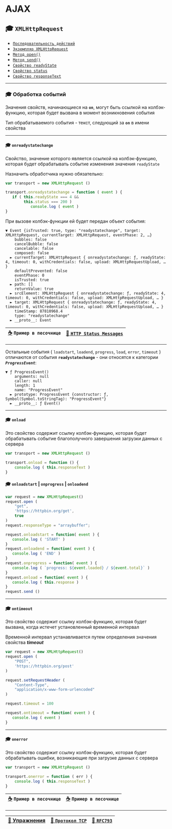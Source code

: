# AJAX

## :mortar_board: `XMLHttpRequest`

* [`Последовательность действий`](XMLHttpRequest-steps)
* [`Экземпляр XMLHttpRequest`](XMLHttpRequest-content)
* [`Метод open()`](XMLHttpRequest-open)
* [`Метод send()`](XMLHttpRequest-send)
* [`Свойство readyState`](XMLHttpRequest-readyState)
* [`Свойство status`](XMLHttpRequest-status)
* [`Свойство responseText`](XMLHttpRequest-responseText)

***

### :mortar_board: Обработка событий

Значения свойств, начинающиеся на **`on`**, могут быть ссылкой на колбэк-функцию, которая будет вызвана в момент возникновения события

Тип обрабатываемого события - текст, следующий за **`on`** в имени свойства

***

<a name="onreadystatechange"></a>

#### :mortar_board: `onreadystatechange`

Свойство, значение которого является ссылкой на колбэк-функцию, которая будет обрабатывать событие изменения значения  `readyState`

Назначить обработчика нужно обязательно:

```javascript
var transport = new XMLHttpRequest ()

transport.onreadystatechange = function ( event ) {
   if ( this.readyState === 4 && 
        this.status === 200 ) 
           console.log ( event )
}
```

При вызове колбэк-функции ей будет передан объект события:

```console
▼ Event {isTrusted: true, type: "readystatechange", target: XMLHttpRequest, currentTarget: XMLHttpRequest, eventPhase: 2, …}
    bubbles: false
    cancelBubble: false
    cancelable: false
    composed: false
  ► currentTarget: XMLHttpRequest { onreadystatechange: ƒ, readyState: 4, timeout: 0, withCredentials: false, upload: XMLHttpRequestUpload, … }
    defaultPrevented: false
    eventPhase: 0
    isTrusted: true
  ► path: []
    returnValue: true
  ► srcElement: XMLHttpRequest { onreadystatechange: ƒ, readyState: 4, timeout: 0, withCredentials: false, upload: XMLHttpRequestUpload, … }
  ► target: XMLHttpRequest { onreadystatechange: ƒ, readyState: 4, timeout: 0, withCredentials: false, upload: XMLHttpRequestUpload, … }
    timeStamp: 87810968.4
    type: "readystatechange"
  ► __proto__: Event
```

| [:coffee:](https://plnkr.co/edit/b5gXN9q5FdturHenpo3b?p=preview) `Пример в песочнице` | [:link: `HTTP Status Messages` ](https://www.w3schools.com/tags/ref_httpmessages.asp) |
|-|-|

***

Остальные события ( `loadstart`, `loadend`, `progress`, `load`, `error`, `timeout` ) отличаются от события **`readystatechange`** - они относятся к категории **_`ProgressEvent`_**:

```console
▼ ƒ ProgressEvent()
    arguments: null
    caller: null
    length: 1
    name: "ProgressEvent"
  ► prototype: ProgressEvent {constructor: ƒ, Symbol(Symbol.toStringTag): "ProgressEvent"}
  ► __proto__: ƒ Event()
```

***

<a name="onload"></a>

#### :mortar_board: `onload`

Это свойство содержит ссылку колбэк-функцию, которая будет обрабатывать событие благополучного завершения загрузки данных с сервера

```javascript
var transport = new XMLHttpRequest ()

transport.onload = function () {
    console.log ( this.responseText )
}
```

<a name="on"></a>

#### :mortar_board: `onloadstart` | `onprogress` | `onloadend`
```javascript
var request = new XMLHttpRequest()
request.open (
    "get",
    'https://httpbin.org/get',
    true 
)
request.responseType = "arraybuffer";

request.onloadstart = function( event ) {
   console.log ( 'START' )
}
request.onloadend = function( event ) {
   console.log ( 'END' )
}
request.onprogress = function( event ) {
   console.log ( `progress: ${event.loaded} / ${event.total}` )
}
request.onload = function( event ) {
   console.log ( this.response )
}
request.send ()
```

***

<a name="ontimeout"></a>

#### :mortar_board: `ontimeout`

Это свойство содержит ссылку колбэк-функцию, которая будет вызвана, когда истечет установленный временной интервал

Временной интервал устанавливается путем определения значения свойства **_timeout_**

```javascript
var request = new XMLHttpRequest()
request.open (
    "POST",
    'https://httpbin.org/post'
)

request.setRequestHeader (
    "Content-Type",
    "application/x-www-form-urlencoded"
)

request.timeout = 100

request.ontimeout = function( event ) {
   console.log ( event )
}
```

***

<a name="onerror"></a>

#### :mortar_board: `onerror`

Это свойство содержит ссылку колбэк-функцию, которая будет обрабатывать ошибки, возникающие при загрузке данных с сервера

```javascript
var transport = new XMLHttpRequest ()

transport.onerror = function ( err ) {
    console.log ( this.responseText )
}
```

| [:coffee:](https://plnkr.co/edit/BqbCvoAnbikBtTFTRBHp?p=preview) `Пример в песочнице` | [:coffee:](https://plnkr.co/edit/DLH49iWObtxqcijNT9oY?p=preview) `Пример в песочнице` |
|-|-|

***

| [:briefcase: Упражнения](https://docs.google.com/forms/d/e/1FAIpQLSdA3JwhlOTXdZxCO3y1MdLe-pe-cynNVGeboy7IV0aWHliGHA/viewform) | [:link: `Протокол TCP`](https://xakep.ru/2002/04/11/14943/) | [:link: **`RFC793`**](https://www.lissyara.su/doc/rfc/rfc793/) |
|-|-|-|